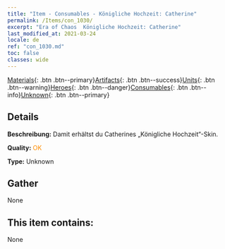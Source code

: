 ```yaml
---
title: "Item - Consumables - Königliche Hochzeit: Catherine"
permalink: /Items/con_1030/
excerpt: "Era of Chaos  Königliche Hochzeit: Catherine"
last_modified_at: 2021-03-24
locale: de
ref: "con_1030.md"
toc: false
classes: wide
---
```

 [Materials](/de/Items/){: .btn .btn--primary}[Artifacts](/de/Items/Artifacts/){: .btn .btn--success}[Units](/de/Items/Units/){: .btn .btn--warning}[Heroes](/de/Items/Heroes/){: .btn .btn--danger}[Consumables](/de/Items/Consumables/){: .btn .btn--info}[Unknown](/de/Items/Unknown/){: .btn .btn--primary}

## Details
 **Beschreibung:** Damit erhältst du Catherines „Königliche Hochzeit“-Skin.

 **Quality:** <span style="color: #FF8C00">OK</span>

 **Type:** Unknown

## Gather

  None

## This item contains:

  None

